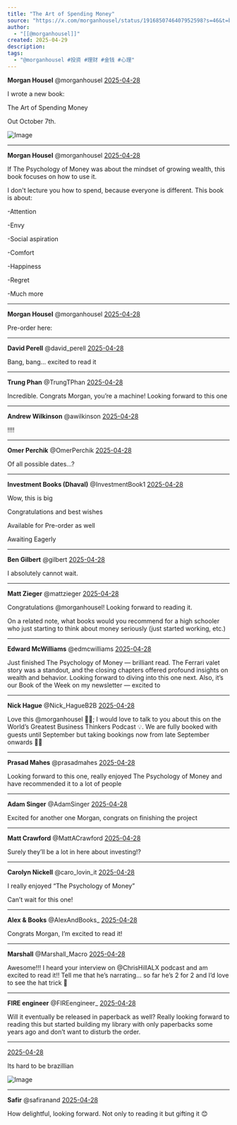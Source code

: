```yaml
---
title: "The Art of Spending Money"
source: "https://x.com/morganhousel/status/1916850746407952598?s=46&t=bx0WG1AGHlEB9ipAHDEpnw"
author:
  - "[[@morganhousel]]"
created: 2025-04-29
description:
tags:
  - "@morganhousel #投资 #理财 #金钱 #心理"
---
```

**Morgan Housel** @morganhousel [2025-04-28](https://x.com/morganhousel/status/1916850746407952598)

I wrote a new book:

The Art of Spending Money

Out October 7th.

![Image](https://pbs.twimg.com/media/GpoEX2ubMAATA6v?format=jpg&name=large)

---

**Morgan Housel** @morganhousel [2025-04-28](https://x.com/morganhousel/status/1916850749155275120)

If The Psychology of Money was about the mindset of growing wealth, this book focuses on how to use it.

I don't lecture you how to spend, because everyone is different. This book is about:

\-Attention

\-Envy

\-Social aspiration

\-Comfort

\-Happiness

\-Regret

\-Much more

---

**Morgan Housel** @morganhousel [2025-04-28](https://x.com/morganhousel/status/1916850750753218629)

Pre-order here:

---

**David Perell** @david\_perell [2025-04-28](https://x.com/david_perell/status/1916881169465094558)

Bang, bang… excited to read it

---

**Trung Phan** @TrungTPhan [2025-04-28](https://x.com/TrungTPhan/status/1916867734802989524)

Incredible. Congrats Morgan, you’re a machine! Looking forward to this one

---

**Andrew Wilkinson** @awilkinson [2025-04-28](https://x.com/awilkinson/status/1916860689483989179)

!!!!

---

**Omer Perchik** @OmerPerchik [2025-04-28](https://x.com/OmerPerchik/status/1916897030519062530)

Of all possible dates...?

---

**Investment Books (Dhaval)** @InvestmentBook1 [2025-04-28](https://x.com/InvestmentBook1/status/1916860713835917503)

Wow, this is big

Congratulations and best wishes

Available for Pre-order as well

Awaiting Eagerly

---

**Ben Gilbert** @gilbert [2025-04-28](https://x.com/gilbert/status/1916889334181171436)

I absolutely cannot wait.

---

**Matt Zieger** @mattzieger [2025-04-28](https://x.com/mattzieger/status/1916860164331671638)

Congratulations @morganhousel! Looking forward to reading it.

On a related note, what books would you recommend for a high schooler who just starting to think about money seriously (just started working, etc.)

---

**Edward McWilliams** @edmcwilliams [2025-04-28](https://x.com/edmcwilliams/status/1916857717689381354)

Just finished The Psychology of Money — brilliant read. The Ferrari valet story was a standout, and the closing chapters offered profound insights on wealth and behavior. Looking forward to diving into this one next. Also, it’s our Book of the Week on my newsletter — excited to

---

**Nick Hague** @Nick\_HagueB2B [2025-04-28](https://x.com/Nick_HagueB2B/status/1916930621521203364)

Love this @morganhousel 👏🏻; I would love to talk to you about this on the World’s Greatest Business Thinkers Podcast 💡. We are fully booked with guests until September but taking bookings now from late September onwards 🤞🏻

---

**Prasad Mahes** @prasadmahes [2025-04-28](https://x.com/prasadmahes/status/1916861895782355382)

Looking forward to this one, really enjoyed The Psychology of Money and have recommended it to a lot of people

---

**Adam Singer** @AdamSinger [2025-04-28](https://x.com/AdamSinger/status/1916873514897776828)

Excited for another one Morgan, congrats on finishing the project

---

**Matt Crawford** @MattACrawford [2025-04-28](https://x.com/MattACrawford/status/1916867997550969257)

Surely they’ll be a lot in here about investing!?

---

**Carolyn Nickell** @caro\_lovin\_it [2025-04-28](https://x.com/caro_lovin_it/status/1916872963468444153)

I really enjoyed “The Psychology of Money”

Can’t wait for this one!

---

**Alex & Books** @AlexAndBooks\_ [2025-04-28](https://x.com/AlexAndBooks_/status/1916891656122499242)

Congrats Morgan, I’m excited to read it!

---

**Marshall** @Marshall\_Macro [2025-04-28](https://x.com/Marshall_Macro/status/1916854075020493091)

Awesome!!! I heard your interview on @ChrisHillALX podcast and am excited to read it!! Tell me that he’s narrating… so far he’s 2 for 2 and I’d love to see the hat trick 🥅

---

**FIRE engineer** @FIREengineer\_ [2025-04-28](https://x.com/FIREengineer_/status/1916853342745067583)

Will it eventually be released in paperback as well? Really looking forward to reading this but started building my library with only paperbacks some years ago and don’t want to disturb the order.

---

[2025-04-28](https://x.com/MisesInvest/status/1916947868520206590)

Its hard to be brazillian

![Image](https://pbs.twimg.com/media/Gppd7OuXcAAyf9S?format=jpg&name=large)

---

**Safir** @safiranand [2025-04-28](https://x.com/safiranand/status/1916875923468493004)

How delightful, looking forward. Not only to reading it but gifting it 😊
